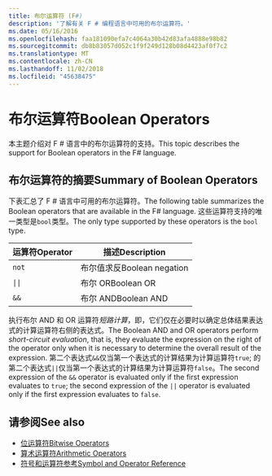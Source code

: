 ```yaml
---
title: 布尔运算符 (F#)
description: '了解有关 F # 编程语言中可用的布尔运算符。'
ms.date: 05/16/2016
ms.openlocfilehash: faa181090efa7c4064a30b42d83afa4888e98b82
ms.sourcegitcommit: db8b83057d052c1f9f249d128b08d4423af0f7c2
ms.translationtype: MT
ms.contentlocale: zh-CN
ms.lasthandoff: 11/02/2018
ms.locfileid: "45638475"
---
```

# <a name="boolean-operators"></a><span data-ttu-id="09e72-103">布尔运算符</span><span class="sxs-lookup"><span data-stu-id="09e72-103">Boolean Operators</span></span>

<span data-ttu-id="09e72-104">本主题介绍对 F # 语言中的布尔运算符的支持。</span><span class="sxs-lookup"><span data-stu-id="09e72-104">This topic describes the support for Boolean operators in the F# language.</span></span>

## <a name="summary-of-boolean-operators"></a><span data-ttu-id="09e72-105">布尔运算符的摘要</span><span class="sxs-lookup"><span data-stu-id="09e72-105">Summary of Boolean Operators</span></span>

<span data-ttu-id="09e72-106">下表汇总了 F # 语言中可用的布尔运算符。</span><span class="sxs-lookup"><span data-stu-id="09e72-106">The following table summarizes the Boolean operators that are available in the F# language.</span></span> <span data-ttu-id="09e72-107">这些运算符支持的唯一类型是`bool`类型。</span><span class="sxs-lookup"><span data-stu-id="09e72-107">The only type supported by these operators is the `bool` type.</span></span>

|<span data-ttu-id="09e72-108">运算符</span><span class="sxs-lookup"><span data-stu-id="09e72-108">Operator</span></span>|<span data-ttu-id="09e72-109">描述</span><span class="sxs-lookup"><span data-stu-id="09e72-109">Description</span></span>|
|--------|-----------|
|`not`|<span data-ttu-id="09e72-110">布尔值求反</span><span class="sxs-lookup"><span data-stu-id="09e72-110">Boolean negation</span></span>|
|<code>&#124;&#124;</code>|<span data-ttu-id="09e72-111">布尔 OR</span><span class="sxs-lookup"><span data-stu-id="09e72-111">Boolean OR</span></span>|
|`&&`|<span data-ttu-id="09e72-112">布尔 AND</span><span class="sxs-lookup"><span data-stu-id="09e72-112">Boolean AND</span></span>|

<span data-ttu-id="09e72-113">执行布尔 AND 和 OR 运算符*短路计算*，即，它们仅在必要时以确定总体结果表达式的计算运算符右侧的表达式。</span><span class="sxs-lookup"><span data-stu-id="09e72-113">The Boolean AND and OR operators perform *short-circuit evaluation*, that is, they evaluate the expression on the right of the operator only when it is necessary to determine the overall result of the expression.</span></span> <span data-ttu-id="09e72-114">第二个表达式`&&`仅当第一个表达式的计算结果为计算运算符`true`; 的第二个表达式`||`仅当第一个表达式的计算结果为计算运算符`false`。</span><span class="sxs-lookup"><span data-stu-id="09e72-114">The second expression of the `&&` operator is evaluated only if the first expression evaluates to `true`; the second expression of the `||` operator is evaluated only if the first expression evaluates to `false`.</span></span>

## <a name="see-also"></a><span data-ttu-id="09e72-115">请参阅</span><span class="sxs-lookup"><span data-stu-id="09e72-115">See also</span></span>

- [<span data-ttu-id="09e72-116">位运算符</span><span class="sxs-lookup"><span data-stu-id="09e72-116">Bitwise Operators</span></span>](bitwise-operators.md)
- [<span data-ttu-id="09e72-117">算术运算符</span><span class="sxs-lookup"><span data-stu-id="09e72-117">Arithmetic Operators</span></span>](arithmetic-operators.md)
- [<span data-ttu-id="09e72-118">符号和运算符参考</span><span class="sxs-lookup"><span data-stu-id="09e72-118">Symbol and Operator Reference</span></span>](index.md)
